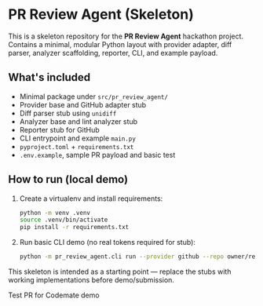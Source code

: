 # PR Review Agent (Skeleton)

This is a skeleton repository for the **PR Review Agent** hackathon project.
Contains a minimal, modular Python layout with provider adapter, diff parser,
analyzer scaffolding, reporter, CLI, and example payload.

## What's included
- Minimal package under `src/pr_review_agent/`
- Provider base and GitHub adapter stub
- Diff parser stub using `unidiff`
- Analyzer base and lint analyzer stub
- Reporter stub for GitHub
- CLI entrypoint and example `main.py`
- `pyproject.toml` + `requirements.txt`
- `.env.example`, sample PR payload and basic test

## How to run (local demo)
1. Create a virtualenv and install requirements:
   ```bash
   python -m venv .venv
   source .venv/bin/activate
   pip install -r requirements.txt
   ```
2. Run basic CLI demo (no real tokens required for stub):
   ```bash
   python -m pr_review_agent.cli run --provider github --repo owner/repo --pr 1
   ```

This skeleton is intended as a starting point — replace the stubs with working implementations
before demo/submission.

T e s t   P R   f o r   C o d e m a t e   d e m o  
 